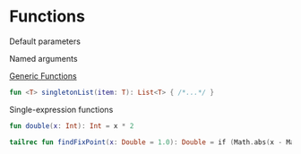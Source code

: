 # Functions

Default parameters

Named arguments

[Generic Functions](https://kotlinlang.org/docs/functions.html#generic-functions) 

```kotlin
fun <T> singletonList(item: T): List<T> { /*...*/ }
```

Single-expression functions

```kotlin
fun double(x: Int): Int = x * 2
```

```kotlin
tailrec fun findFixPoint(x: Double = 1.0): Double = if (Math.abs(x - Math.cos(x)) < eps) x else findFixPoint(Math.cos(x))
```